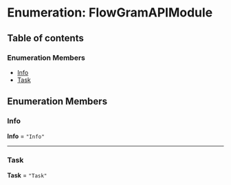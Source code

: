 # Enumeration: FlowGramAPIModule

## Table of contents

### Enumeration Members

* [Info](/en/auto-docs/interface/enums/FlowGramAPIModule.md#info)
* [Task](/en/auto-docs/interface/enums/FlowGramAPIModule.md#task)

## Enumeration Members

### Info

**Info** = `"Info"`

***

### Task

**Task** = `"Task"`
